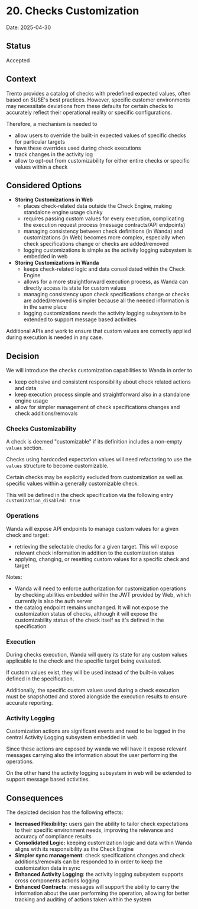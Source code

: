 # 20. Checks Customization

Date: 2025-04-30

## Status

Accepted

## Context

Trento provides a catalog of checks with predefined expected values, often based on SUSE's best practices. However, specific customer environments may necessitate deviations from these defaults for certain checks to accurately reflect their operational reality or specific configurations.

Therefore, a mechanism is needed to 
- allow users to override the built-in expected values of specific checks for particular targets
- have these overrides used during check executions
- track changes in the activity log
- allow to opt-out from customizability for either entire checks or specific values within a check

## Considered Options

- **Storing Customizations in Web**
    *   places check-related data outside the Check Engine, making standalone engine usage clunky
    *   requires passing custom values for every execution, complicating the execution request process (message contracts/API endpoints)
    *   managing consistency between check definitions (in Wanda) and customizations (in Web) becomes more complex, especially when check specifications change or checks are added/removed
    *   logging customizations is simple as the activity logging subsystem is embedded in web
- **Storing Customizations in Wanda**
    *   keeps check-related logic and data consolidated within the Check Engine
    *   allows for a more straightforward execution process, as Wanda can directly access its state for custom values
    *   managing consistency upon check specifications change or checks are added/removed is simpler because all the needed information is in the same place
    *   logging customizations needs the activity logging subsystem to be extended to support message based activities
    
Additional APIs and work to ensure that custom values are correctly applied during execution is needed in any case.

## Decision

We will introduce the checks customization capabilities to Wanda in order to 
- keep cohesive and consistent responsibility about check related actions and data
- keep execution process simple and straightforward also in a standalone engine usage
- allow for simpler management of check specifications changes and check additions/removals

### Checks Customizability
A check is deemed "customizable" if its definition includes a non-empty `values` section. 

Checks using hardcoded expectation values will need refactoring to use the `values` structure to become customizable. 

Certain checks may be explicitly excluded from customization as well as specific values within a generally customizable check. 

This will be defined in the check specification via the following entry `customization_disabled: true`

### Operations
Wanda will expose API endpoints to manage custom values for a given check and target:
- retrieving the selectable checks for a given target. This will expose relevant check information in addition to the customization status
- applying, changing, or resetting custom values for a specific check and target

Notes:
- Wanda will need to enforce authorization for customization operations by checking abilities embedded within the JWT provided by Web, which currently is also the auth server
- the catalog endpoint remains unchanged. It will not expose the customization status of checks, although it will expose the customizability status of the check itself as it's defined in the specification

### Execution
During checks execution, Wanda will query its state for any custom values applicable to the check and the specific target being evaluated. 

If custom values exist, they will be used instead of the built-in values defined in the specification.

Additionally, the specific custom values used during a check execution must be snapshotted and stored alongside the execution results to ensure accurate reporting.

### Activity Logging
Customization actions are significant events and need to be logged in the central Activity Logging subsystem embedded in web. 

Since these actions are exposed by wanda we will have it expose relevant messages carrying also the information about the user performing the operations.

On the other hand the activity logging subsystem in web will be extended to support message based activities.

## Consequences

The depicted decision has the following effects:
- **Increased Flexibility:** users gain the ability to tailor check expectations to their specific environment needs, improving the relevance and accuracy of compliance results
- **Consolidated Logic:** keeping customization logic and data within Wanda aligns with its responsibility as the Check Engine
- **Simpler sync management**: check specifications changes and check additions/removals can be responded to in order to keep the customization data in sync
- **Enhanced Activity Logging**: the activity logging subsystem supports cross components actions logging
- **Enhanced Contracts**: messages will support the ability to carry the information about the user performing the operation, allowing for better tracking and auditing of actions taken within the system